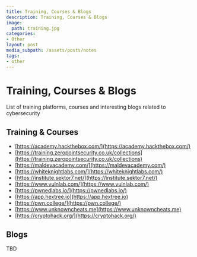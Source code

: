 ```yaml
---
title: Training, Courses & Blogs
description: Training, Courses & Blogs
image:
  path: training.jpg
categories:
- Other
layout: post
media_subpath: /assets/posts/notes
tags:
- other
---
```

# Training, Courses & Blogs
List of training platforms, courses and interesting blogs related to cybersecurity

## Training & Courses

- [https://academy.hackthebox.com/](https://academy.hackthebox.com/)
- [https://training.zeropointsecurity.co.uk/collections](https://training.zeropointsecurity.co.uk/collections)
- [https://maldevacademy.com/](https://maldevacademy.com/)
- [https://whiteknightlabs.com/](https://whiteknightlabs.com/)
- [https://institute.sektor7.net/](https://institute.sektor7.net/)
- [https://www.vulnlab.com/](https://www.vulnlab.com/)
- [https://pwnedlabs.io/](https://pwnedlabs.io/)
- [https://app.hextree.io](https://app.hextree.io)
- [https://pwn.college/](https://pwn.college/)
- [https://www.unknowncheats.me](https://www.unknowncheats.me)
- [https://cryptohack.org/](https://cryptohack.org/)

## Blogs

TBD